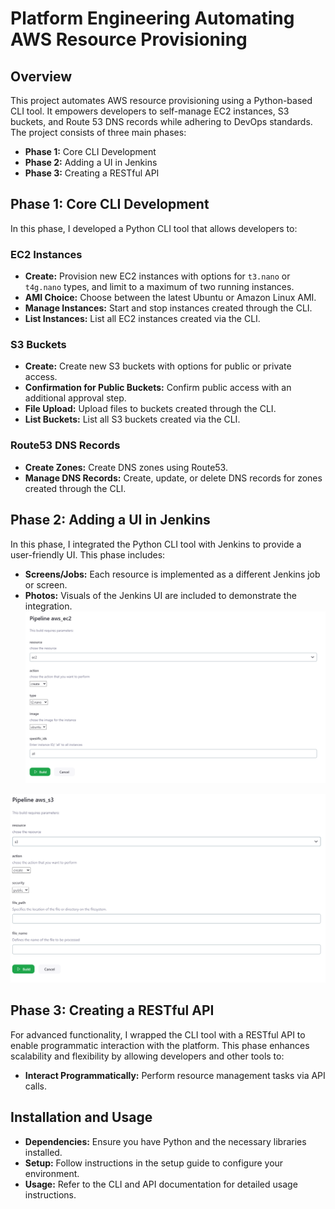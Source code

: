 # Platform Engineering Automating AWS Resource Provisioning

## Overview

This project automates AWS resource provisioning using a Python-based CLI tool. It empowers developers to self-manage EC2 instances, S3 buckets, and Route 53 DNS records while adhering to DevOps standards. The project consists of three main phases:

- **Phase 1:** Core CLI Development
- **Phase 2:** Adding a UI in Jenkins
- **Phase 3:** Creating a RESTful API

## Phase 1: Core CLI Development

In this phase, I developed a Python CLI tool that allows developers to:

### EC2 Instances

- **Create:** Provision new EC2 instances with options for `t3.nano` or `t4g.nano` types, and limit to a maximum of two running instances.
- **AMI Choice:** Choose between the latest Ubuntu or Amazon Linux AMI.
- **Manage Instances:** Start and stop instances created through the CLI.
- **List Instances:** List all EC2 instances created via the CLI.

### S3 Buckets

- **Create:** Create new S3 buckets with options for public or private access.
- **Confirmation for Public Buckets:** Confirm public access with an additional approval step.
- **File Upload:** Upload files to buckets created through the CLI.
- **List Buckets:** List all S3 buckets created via the CLI.

### Route53 DNS Records

- **Create Zones:** Create DNS zones using Route53.
- **Manage DNS Records:** Create, update, or delete DNS records for zones created through the CLI.

## Phase 2: Adding a UI in Jenkins

In this phase, I integrated the Python CLI tool with Jenkins to provide a user-friendly UI. This phase includes:

- **Screens/Jobs:** Each resource is implemented as a different Jenkins job or screen.
- **Photos:** Visuals of the Jenkins UI are included to demonstrate the integration.
  ![Alt text](/platform_engineering/images/ec2.png)

![Alt text](/platform_engineering/images/s3.png)

## Phase 3: Creating a RESTful API

For advanced functionality, I wrapped the CLI tool with a RESTful API to enable programmatic interaction with the platform. This phase enhances scalability and flexibility by allowing developers and other tools to:

- **Interact Programmatically:** Perform resource management tasks via API calls.

## Installation and Usage

- **Dependencies:** Ensure you have Python and the necessary libraries installed.
- **Setup:** Follow instructions in the setup guide to configure your environment.
- **Usage:** Refer to the CLI and API documentation for detailed usage instructions.
